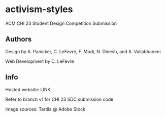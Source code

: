 # activism-styles
ACM CHI 23 Student Design Competition Submission

Authors
--
Design by A. Panicker, C. LeFevre, F. Modi, N. Dinesh, and S. Vallabhaneni

Web Development by C. LeFevre

Info
--
Hosted website: LINK

Refer to branch v1 for CHI 23 SDC submission code

Image sources: Tartila @ Adobe Stock
